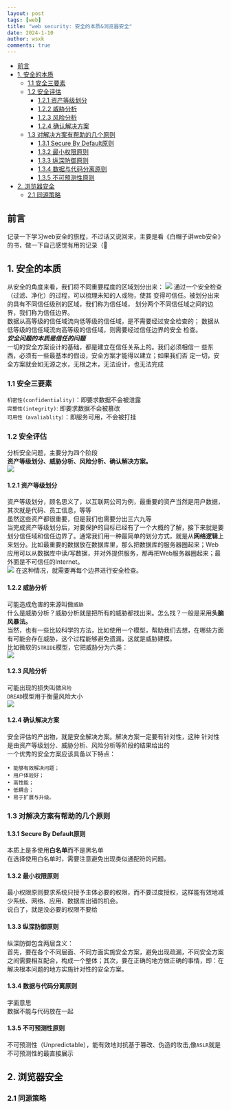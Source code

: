 ```yaml
---
layout: post
tags: [web]
title: "web security: 安全的本质&浏览器安全"
date: 2024-1-10 
author: wsxk
comments: true
---
```


- [前言](#前言)
- [1. 安全的本质](#1-安全的本质)
  - [1.1 安全三要素](#11-安全三要素)
  - [1.2 安全评估](#12-安全评估)
    - [1.2.1 资产等级划分](#121-资产等级划分)
    - [1.2.2 威胁分析](#122-威胁分析)
    - [1.2.3 风险分析](#123-风险分析)
    - [1.2.4 确认解决方案](#124-确认解决方案)
  - [1.3 对解决方案有帮助的几个原则](#13-对解决方案有帮助的几个原则)
    - [1.3.1 Secure By Default原则](#131-secure-by-default原则)
    - [1.3.2 最小权限原则](#132-最小权限原则)
    - [1.3.3 纵深防御原则](#133-纵深防御原则)
    - [1.3.4 数据与代码分离原则](#134-数据与代码分离原则)
    - [1.3.5 不可预测性原则](#135-不可预测性原则)
- [2. 浏览器安全](#2-浏览器安全)
  - [2.1 同源策略](#21-同源策略)


## 前言<br>
记录一下学习web安全的旅程，不过话又说回来，主要是看《白帽子讲web安全》的书，做一下自己感觉有用的记录（🦑<br>

## 1. 安全的本质<br>
从安全的角度来看，我们将不同重要程度的区域划分出来：
![](https://raw.githubusercontent.com/wsxk/wsxk_pictures/main/2023-12-30/20240110222229.png)
通过一个安全检查（过滤、净化）的过程，可以梳理未知的人或物，使其
变得可信任。被划分出来的具有不同信任级别的区域，我们称为信任域，
划分两个不同信任域之间的边界，我们称为信任边界。<br>
数据从高等级的信任域流向低等级的信任域，是不需要经过安全检查的；
数据从低等级的信任域流向高等级的信任域，则需要经过信任边界的安全
检查。<br>
***安全问题的本质是信任的问题***<br>
一切的安全方案设计的基础，都是建立在信任关系上的。我们必须相信一
些东西，必须有一些最基本的假设，安全方案才能得以建立；如果我们否
定一切，安全方案就会如无源之水，无根之木，无法设计，也无法完成

### 1.1 安全三要素<br>
`机密性(confidentiality)`：即要求数据不会被泄露<br>
`完整性(integrity)`: 即要求数据不会被篡改<br>
`可用性（avaliablity）`：即服务可用，不会被打挂<br>

### 1.2 安全评估<br>
分析安全问题，主要分为四个阶段<br>
**资产等级划分、威胁分析、风险分析、确认解决方案。**<br>
![](https://raw.githubusercontent.com/wsxk/wsxk_pictures/main/2023-12-30/20240110222854.png)
#### 1.2.1 资产等级划分<br>
资产等级划分，顾名思义了，以互联网公司为例，最重要的资产当然是用户数据，其次就是代码、员工信息，等等<br>
虽然这些资产都很重要，但是我们也需要分出三六九等<br>
当完成资产等级划分后，对要保护的目标已经有了一个大概的了解，接下来就是要划分信任域和信任边界了。通常我们用一种最简单的划分方式，就是从**网络逻辑**上来划分。比如最重要的数据放在数据库里，那么把数据库的服务器圈起来；Web应用可以从数据库中读/写数据，并对外提供服务，那再把Web服务器圈起来；最外面是不可信任的Internet。<br>
![](https://raw.githubusercontent.com/wsxk/wsxk_pictures/main/2023-12-30/20240110224319.png)
在这种情况，就需要再每个边界进行安全检查。<br>

#### 1.2.2 威胁分析<br>
可能造成危害的来源叫做`威胁`<br>
什么是威胁分析？威胁分析就是把所有的威胁都找出来。怎么找？一般是采用**头脑风暴法。**<br>
当然，也有一些比较科学的方法，比如使用一个模型，帮助我们去想，在哪些方面有可能会存在威胁，这个过程能够避免遗漏，这就是威胁建模。<br>
比如微软的`STRIDE`模型，它把威胁分为六类：<br>
![](https://raw.githubusercontent.com/wsxk/wsxk_pictures/main/2023-12-30/20240111001131.png)

#### 1.2.3 风险分析<br>
可能出现的损失叫做`风险`<br>
`DREAD`模型用于衡量风险大小<br>
![](https://raw.githubusercontent.com/wsxk/wsxk_pictures/main/2023-12-30/20240111213201.png)


#### 1.2.4 确认解决方案<br>
安全评估的产出物，就是安全解决方案。解决方案一定要有针对性，这种
针对性是由资产等级划分、威胁分析、风险分析等阶段的结果给出的<br>
一个优秀的安全方案应该具备以下特点：<br>
```
• 能够有效解决问题；
• 用户体验好；
• 高性能；
• 低耦合；
• 易于扩展与升级。
```

### 1.3 对解决方案有帮助的几个原则<br>
#### 1.3.1 Secure By Default原则<br>
本质上是多使用**白名单**而不是黑名单<br>
在选择使用白名单时，需要注意避免出现类似通配符的问题。<br>

#### 1.3.2 最小权限原则<br>
最小权限原则要求系统只授予主体必要的权限，而不要过度授权，这样能有效地减少系统、网络、应用、数据库出错的机会。<br>
说白了，就是没必要的权限不要给<br>

#### 1.3.3 纵深防御原则<br>
纵深防御包含两层含义：<br>
首先，要在各个不同层面、不同方面实施安全方案，避免出现疏漏，不同安全方案之间需要相互配合，构成一个整体；其次，要在正确的地方做正确的事情，即：在解决根本问题的地方实施针对性的安全方案。<br>

#### 1.3.4 数据与代码分离原则<br>
字面意思<br>
数据不能与代码放在一起<br>

#### 1.3.5 不可预测性原则<br>
不可预测性（Unpredictable），能有效地对抗基于篡改、伪造的攻击,像`ASLR`就是不可预测性的最直接展示<br>


## 2. 浏览器安全<br>
### 2.1 同源策略<br>
